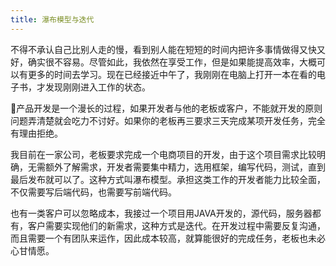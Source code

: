 ```yaml
---
title: 瀑布模型与迭代
---
```

不得不承认自己比别人走的慢，看到别人能在短短的时间内把许多事情做得又快又好，确实很不容易。尽管如此，我依然在享受工作，但是如果能提高效率，大概可以有更多的时间去学习。现在已经接近中午了，我刚刚在电脑上打开一本在看的电子书，才发现刚刚进入工作的状态。

产品开发是一个漫长的过程，如果开发者与他的老板或客户，不能就开发的原则问题弄清楚就会吃力不讨好。如果你的老板再三要求三天完成某项开发任务，完全有理由拒绝。

我目前在一家公司，老板要求完成一个电商项目的开发，由于这个项目需求比较明确，无需额外了解需求，开发者需要集中精力，选用框架，编写代码，测试，直到最后发布就可以了。这种方式叫瀑布模型。承担这类工作的开发者能力比较全面，不仅需要写后端代码，也需要写前端代码。

也有一类客户可以忽略成本，我接过一个项目用JAVA开发的，源代码，服务器都有，客户需要实现他们的新需求，这种方式是迭代。在开发过程中需要反复沟通，而且需要一个有团队来运作，因此成本较高，就算能很好的完成任务，老板也未必心甘情愿。
